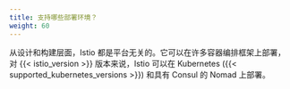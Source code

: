 ```yaml
---
title: 支持哪些部署环境？
weight: 60
---
```


从设计和构建层面，Istio 都是平台无关的。它可以在许多容器编排框架上部署，对 {{< istio_version >}} 版本来说，Istio 可以在 Kubernetes ({{< supported_kubernetes_versions >}}) 和具有 Consul 的 Nomad 上部署。

